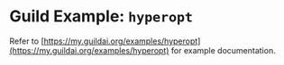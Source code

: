 # Guild Example: `hyperopt`

Refer to
[https://my.guildai.org/examples/hyperopt](https://my.guildai.org/examples/hyperopt)
for example documentation.
